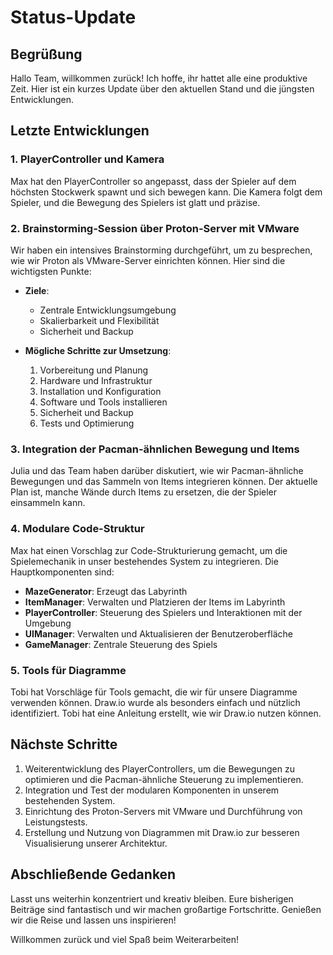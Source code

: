 # Status-Update

## Begrüßung
Hallo Team, willkommen zurück! Ich hoffe, ihr hattet alle eine produktive Zeit. Hier ist ein kurzes Update über den aktuellen Stand und die jüngsten Entwicklungen.

## Letzte Entwicklungen

### 1. PlayerController und Kamera
Max hat den PlayerController so angepasst, dass der Spieler auf dem höchsten Stockwerk spawnt und sich bewegen kann. Die Kamera folgt dem Spieler, und die Bewegung des Spielers ist glatt und präzise.

### 2. Brainstorming-Session über Proton-Server mit VMware
Wir haben ein intensives Brainstorming durchgeführt, um zu besprechen, wie wir Proton als VMware-Server einrichten können. Hier sind die wichtigsten Punkte:

- **Ziele**:
  - Zentrale Entwicklungsumgebung
  - Skalierbarkeit und Flexibilität
  - Sicherheit und Backup

- **Mögliche Schritte zur Umsetzung**:
  1. Vorbereitung und Planung
  2. Hardware und Infrastruktur
  3. Installation und Konfiguration
  4. Software und Tools installieren
  5. Sicherheit und Backup
  6. Tests und Optimierung

### 3. Integration der Pacman-ähnlichen Bewegung und Items
Julia und das Team haben darüber diskutiert, wie wir Pacman-ähnliche Bewegungen und das Sammeln von Items integrieren können. Der aktuelle Plan ist, manche Wände durch Items zu ersetzen, die der Spieler einsammeln kann.

### 4. Modulare Code-Struktur
Max hat einen Vorschlag zur Code-Strukturierung gemacht, um die Spielemechanik in unser bestehendes System zu integrieren. Die Hauptkomponenten sind:
- **MazeGenerator**: Erzeugt das Labyrinth
- **ItemManager**: Verwalten und Platzieren der Items im Labyrinth
- **PlayerController**: Steuerung des Spielers und Interaktionen mit der Umgebung
- **UIManager**: Verwalten und Aktualisieren der Benutzeroberfläche
- **GameManager**: Zentrale Steuerung des Spiels

### 5. Tools für Diagramme
Tobi hat Vorschläge für Tools gemacht, die wir für unsere Diagramme verwenden können. Draw.io wurde als besonders einfach und nützlich identifiziert. Tobi hat eine Anleitung erstellt, wie wir Draw.io nutzen können.

## Nächste Schritte
1. Weiterentwicklung des PlayerControllers, um die Bewegungen zu optimieren und die Pacman-ähnliche Steuerung zu implementieren.
2. Integration und Test der modularen Komponenten in unserem bestehenden System.
3. Einrichtung des Proton-Servers mit VMware und Durchführung von Leistungstests.
4. Erstellung und Nutzung von Diagrammen mit Draw.io zur besseren Visualisierung unserer Architektur.

## Abschließende Gedanken
Lasst uns weiterhin konzentriert und kreativ bleiben. Eure bisherigen Beiträge sind fantastisch und wir machen großartige Fortschritte. Genießen wir die Reise und lassen uns inspirieren!

Willkommen zurück und viel Spaß beim Weiterarbeiten!
